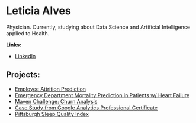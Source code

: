 
# Leticia Alves
Physician. Currently, studying about Data Science and Artificial Intelligence applied to Health.


**Links:**
* [LinkedIn](https://www.linkedin.com/in/leticialves-/)



## Projects:

* [Employee Attrition Prediction](https://github.com/leticiamchd/Desafio_Final_BootcampMIA)
* [Emergency Department Mortality Prediction in Patients w/ Heart Failure](https://github.com/leticiamchd/HeartFailure_Mortality_Prediction)
* [Maven Challenge: Churn Analysis](https://github.com/leticiamchd/Maven-Churn-Challenge)
* [Case Study from Google Analytics Professional Certificate](https://github.com/leticiamchd/Google-Data-Analytics-Certificate)
* [Pittsburgh Sleep Quality Index](https://github.com/leticiamchd/Pittsburgh-Sleep-Quality-Index-w-Python/tree/main) 

